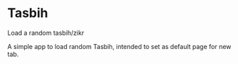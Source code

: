 # Tasbih
Load a random tasbih/zikr

A simple app to load random Tasbih, intended to set as default page for new tab.
